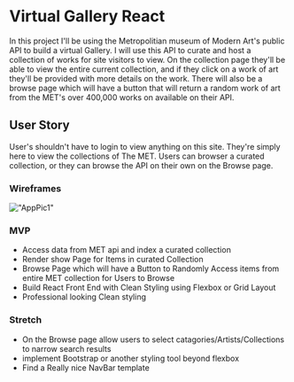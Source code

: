 # Virtual Gallery React

In this project I'll be using the Metropolitian museum of Modern Art's public API to build a virtual Gallery.  I will use this API to curate and host a collection of works for site visitors to view.  On the collection page they'll be able to view the entire current collection, and if they click on a work of art they'll be provided with more details on the work.  There will also be a  browse page which will have a button that will return a random work of art from the MET's over 400,000 works on available on their API. 

## User Story

User's shouldn't have to login to view anything on this site.  They're simply here to view the collections of The MET. Users can browser a curated collection, or they can browse the API on their own on the Browse page. 

### Wireframes

!["AppPic1"](./Images/TapeDisc_1.PNG)

### MVP

- Access data from MET api and index a curated collection
- Render show Page for Items in curated Collection
- Browse Page which will have a Button to Randomly Access items from entire MET collection for Users to Browse
- Build React Front End with Clean Styling using Flexbox or Grid Layout
- Professional looking Clean styling

### Stretch

- On the Browse page allow users to select catagories/Artists/Collections to narrow search results
- implement Bootstrap or another styling tool beyond flexbox
- Find a Really nice NavBar template
